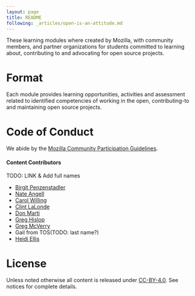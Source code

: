 ```yaml
---
layout: page
title: README
following: _articles/open-is-an-attitude.md
---
```


These learning modules where created by Mozilla, with community members, and partner organizations for students committed to learning about, contributing to and advocating for open source projects.

# Format

Each module provides learning opportunities, activities and assessment related to identified competencies of working in the open, contributing-to and maintaining open source projects.

# Code of Conduct

We abide by the [Mozilla Community Participation Guidelines](https://www.mozilla.org/en-US/about/governance/policies/participation/).

#### Content Contributors

TODO: LINK & Add full names

- [Birgit Penzenstadler]()
- [Nate Angell](https://twitter.com/xolotl)
- [Carol Willing](https://twitter.com/WillingCarol)
- [Clint LaLonde](https://twitter.com/clintlalonde)
- [Don Marti](https://twitter.com/dmarti)
- [Greg Hislop]()
- [Greg McVerry](https://twitter.com/jgmac1106)
- Gail from TOS(TODO: last name?)
- [Heidi Ellis]()


# License

Unless noted otherwise all content is released under [CC-BY-4.0](https://creativecommons.org/licenses/by/4.0/). See notices for complete details.
